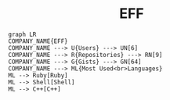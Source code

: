 <h1 align="center">EFF</h1>

```mermaid
graph LR
COMPANY_NAME{EFF}
COMPANY_NAME ---> U{Users} ---> UN[6]
COMPANY_NAME ---> R{Repositories} ---> RN[9]
COMPANY_NAME ---> G{Gists} ---> GN[64]
COMPANY_NAME ---> ML{Most Used<br>Languages}
ML --> Ruby[Ruby]
ML --> Shell[Shell]
ML --> C++[C++]
```

